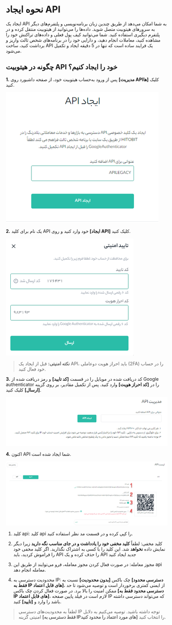 # نحوه ایجاد API

ایجاد یک API به شما امکان می‌دهد از طریق چندین زبان برنامه‌نویسی و پلتفرم‌های دیگر به سرورهای هیتوبیت متصل شوید. داده‌ها را می‌توانید از هیتوبیت منتقل  کرده و در پلتفرم دیگیری استفاده کنید. شما می‌توانید کیف پول فعلی و داده‌های تراکنش خود را مشاهده کنید، معاملات انجام دهید، و دارایی خود را در برنامه‌های شخص ثالث واریز و برداشت کنید، ساخت API یک فرایند ساده است که تنها در 5 دقیقه ایجاد و تکمیل می‌شود.

## چگونه در هیتوبیت API خود را ایجاد کنیم؟

**1.**	پس از ورود به‌حساب هیتوبیت خود، از صفحه داشبورد روی **[مدیریت APIها]** کلیک کنید.

![photo](How-to-Create-API1.png)

**2.**	یک نام برای کلید API خود وارد کنید و روی **[ایجاد API]** کلیک کنید.

![photo](How-to-Create-API2.png)

> **نکته امنیتی:** قبل از ایجاد یک API، باید احراز هویت دوعاملی (2FA) را در حساب خود فعال کنید.

**3.**	کد دریافت شده در موبایل را در قسمت **[کد تایید]** و رمز دریافت شده از Google authenticator را در **[کد احراز هویت]** وارد کنید. پس از تکمیل مقادیر، بر روی گزینه **[ارسال]** کلیک کنید.

![photo](How-to-Create-API3.png)


**4.**	اکنون API شما ایجاد شده است.

![photo](How-to-Create-API4.png)

1. کلید api: کلید api را کپی کرده و در قسمت مد نظر استفاده کنید.

2. کلید مخفی: لطفاً **کلید مخفی خود را یادداشت و در جای مناسب نگه دارید** زیرا دیگر نمایش  داده **نخواهد** شد. این کلید را با کسی به اشتراک نگذارید. اگر کلید مخفی خود را فراموش کردید، باید API را حذف کرده و یک API جدید ایجاد کنید

3. مجوز معامله: در صورت فعال کردن مجوز معامله، فرو می‌توایند از طریق این api معامله انجام دهد.

4. محدودیت دسترسی به IP: چک باکس **[بدون محدودیت]** نسبت به **[دسترسی محدود فقط به IP های قابل اعتماد]**، از ایمنی کمتری برخوردار است و توصیه می‌شود تا حد ممکن امنیت را بالا برد. در صورت فعال کردن چک باکس **[دسترسی محدود فقط به IP های قابل اعتماد]**، لازم است در فیلد پایین صفحه IP که می‌تواند دسترسی داشته باشد را وارد و **[تایید]** کنید.      



> لطفاً به محدودیت‌های دسترسی IP توجه داشته باشید. توصیه می‌کنیم به دلایل امنیتی گزینه **[فقط دسترسی به IPهای مورد اعتماد را محدود کنید]** را انتخاب کنید.


